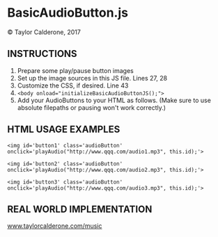 # BasicAudioButton.js

© Taylor Calderone, 2017

## INSTRUCTIONS
1. Prepare some play/pause button images
2. Set up the image sources in this JS file. Lines 27, 28
3. Customize the CSS, if desired. Line 43
4. `<body onload="initializeBasicAudioButtonJS();">`
5. Add your AudioButtons to your HTML as follows. (Make sure to use absolute filepaths or pausing won't work correctly.)

## HTML USAGE EXAMPLES
`<img id='button1' class='audioButton' onclick='playAudio("http://www.qqq.com/audio1.mp3", this.id);'>`

`<img id='button2' class='audioButton' onclick='playAudio("http://www.qqq.com/audio2.mp3", this.id);'>`

`<img id='button3' class='audioButton' onclick='playAudio("http://www.qqq.com/audio3.mp3", this.id);'>`

## REAL WORLD IMPLEMENTATION
www.taylorcalderone.com/music
